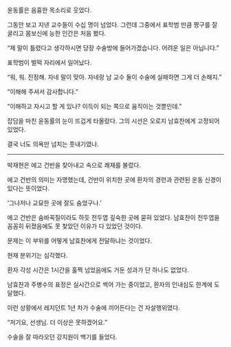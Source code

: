 윤동률은 음흉한 목소리로 웃었다.

그동안 보고 지낸 교수들이 수십 명이 넘었다. 그런데 그중에서 표학범 만큼 짱구를 잘 굴리고 몸보신에 능한 인간은 처음 봤다.

“제 말이 틀렸다고 생각하시면 당장 수술방에 들어가겠습니다. 어려운 일은 아닙니다.”

표학범이 벌떡 자리에서 일어났다.

“워, 워. 진정해. 자네 말이 맞아. 자네랑 남 교수 둘이 수술에 실패하면 그게 더 손해지.”

“이해해 주셔서 감사합니다.”

“이해하고 자시고 할 게 있나? 이득이 되는 쪽으로 움직이는 것뿐인데.”

잡담을 마친 윤동률의 눈이 뜨겁게 타올랐다. 그의 시선은 오로지 남효찬에게 고정되어 있었다.

결국 너도 의욕만 넘치는 풋내기였나.

* * *

박재현은 에고 건반을 찾아내고 속으로 쾌재를 불렀다.

에고 건반의 의미는 자명했는데, 건반이 위치한 곳에 환자의 경련과 관련된 운동 신경이 있다는 뜻이었다.

‘그나저나 교묘한 곳에 잘도 숨었구나.’

에고 건반은 숨바꼭질이라도 하듯 전두엽 깊숙한 곳에 묻혀 있었다. 남효찬이 전두엽을 꼼꼼히 뒤졌음에도 못 찾았던 이유가 다 있었던 것이다.

문제는 이 부위를 어떻게 남효찬에게 전달하냐는 것이었다.

현재 분위기는 심각했다.

환자 각성 시간은 1시간을 훌쩍 넘었음에도 거둔 성과가 단 하나도 없었다.

남효찬과 주병수의 표정은 실시간으로 썩어 가는 중이었고, 환자의 인내심도 한계에 도달했다.

이런 상황에서 레지던트 1년 차가 수술에 끼어든다는 건 자살행위였다.

“저기요, 선생님. 더 이상은 못하겠어요.”

수술을 잘 따라오던 강지원이 백기를 들었다.